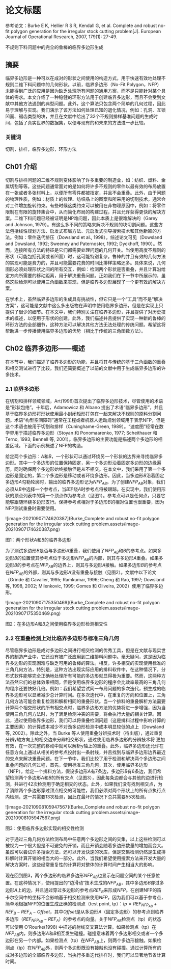 # 论文标题

参考论文：Burke E K, Hellier R S R, Kendall G, et al. Complete and robust no-fit polygon generation for the irregular stock cutting problem[J]. European Journal of Operational Research, 2007, 179(1): 27-49.

不规则下料问题中的完全的鲁棒的临界多边形生成

## 摘要

临界多边形是一种可以在成对的形状之间使用的构造方式，用于快速有效地处理不规则二维下料问题中的几何形状。以前，临界多边形（No-Fit Polygon，NFP）未能得到广泛的应用是因为缺乏处理所有问题的通用方案，而不是只能针对某个具体的需求。本文介绍了一种稳健的环形方法用于创建临界多边形，而且不会受到文献中其他方法遇到的典型问题。此外，这个算法只包含两个简单的几何过程，因此易于理解与实现。我们演示了该方法如何处理已知的退化情况，例如：孔洞、互锁凹面、锯齿类型的块，并且在文献中给出了32个不规则排样基准问题的生成时间，包括了真实世界的数据集，以便与现有的和未来的方法进一步比较。

### 关键词

切割，排样，临界多边形，环形方法

## Ch01 介绍

切割与排样问题的二维不规则变体影响了许多重要的制造业，如：纺织、塑料、金属切割等等。这些问题通常面对的是如何将许多不规则的零件以最有效的布局放置在一张或者多张材料上，以便所有零件都被指定，并且不会重叠。此外，由于问题的物理性质，例如：材质上的纹理、纺织品上的图案和所采用的切割技术，通常会对工件增加旋转约束。有些时候这类约束可以被用在非物理原因中，例如：将零件限制在有限的旋转集合中，从而简化布局的构建过程，并且允许获得更快的解决方案。二维下料问题已经被证明是NP难问题，因此本质上是很难解决的（Garey and Johnson, 1979）。有这么多不同的策略来解决不规则的块切割问题。这些方法包括线性规划方法、启发式布局方法、元启发式引导搜索技术和其他新颖的方法。例如：零件迭代挤压（Dowsland et al., 1998）。综述论文可见（Dowsland and Dowsland, 1992; Sweeney and Paternoster, 1992; Dyckhoff, 1990）。然而，连接所有方法的特征是它们都需要处理问题的几何开关。当使用高度不规则的形状（可能包括孔洞或者凹面）时，这可能特别复杂。鲁棒的并且有效的几何方法的实现可能是费力的，并且可能需要花费的时间比排样策略还多。具体来说，几何图形必须处理形状之间的所有交互，例如：检测两个形状是否重叠，并且计算沿给定方向所需要的移动距离，用于解决重叠问题。正如我们在下一节中所展示的，虽然这些检测可以使用三角函数来实现，但是临界多边形展现了一个更有效的解决方案。

在学术上，虽然临界多边形的生成具有挑战性，但它只是一个“工具”而不是“解决方案”，这可能是文献中这么多出版物在声明中使用临界多边形，但是在实现上只提供了很少的细节。在本文中，我们特别关注在临界多边形，并且提供了对历史技术的概述，以便用于形状的创建。此外，我们描述并且提供了实现一种新的鲁棒的环形方法的全部细节，这种方法可以解决其他方法无法处理的传统问题。希望这将帮助进一步传播使用临界多边形的优势（相比于传统的三角函数方法）。

## Ch02 临界多边形——概述

在本节中，我们描述了临界多边形的功能，并且将其与传统的基于三角函数的重叠和相交测试进行了比较。我们还简要概述了以前的文献中用于生成临界多边形的许多技术。

### 2.1 临界多边形

在切割和排样领域领域，Art(1996)首次提出了临界多边形技术，尽管使用的术语是“形状包络”。十年后，Adamowicz 和 Albano 提出了术语“临界多边形”，并且基于临界多边形将形状使用最小封闭矩形打包在一起来解决不规则的原料分割问题。术语“构型空间障碍”通常在工程或者机器人运动规划领域用于表示NFP，但是这个术语也被用于切割和排样（Cuninghame-Green, 1989）。“速度图”经常在数学界用于描述临界多边形（Stoyan 和 Ponomaarenko, 1977; Scheithauer 和 Terno, 1993; Bennell 等, 2001）。临界多边形的主要功能是描述两个多边形的相差区域。下面的示例概述了NFP的构造。

给定两个多边形：$A$和$B$，一个形状可以通过环绕另一个形状的边界来寻找临界多边形。其中一个多边形的位置保持固定，另一个多边形沿着固定多边形的边缘遍历，同时确保两个多边形始终接触但是从不相交。在本文中，我们采用了第一个多边形是固定的，第二个多边形是移动或者环绕多边形。因此，当多边形$B$沿着固定多边形$A$勾勒轮廓时，输出的临界多边形记为$NFP_{AB}$。为了创建$NFP_{AB}$对象，我们必须从$B$中选择一个参考点，当$B$环绕$A$时参考点将被跟踪。在实现中，我们使用形状的顶点列表中的第一个顶点作为参考点（见图1）。参考点可以是任何点，只要它能够跟随环绕多边形支行。保持参考点相对于多边形$B$的相对位置也很重要，因为NFP测试重叠时需要使用。

![image-20210907174620387](Burke_Complete and robust no-fit polygon generation for the irregular stock cutting problem.assets/image-20210907174620387.png)

图1：两个形状$A$和$B$的临界多边形

为了测试多边形$B$是否与多边形$A$重叠，我们使用了$NFP_{AB}$和$B$的参考点。如果多边形$B$的位置使其参考点位于多边形$NFP_{AB}$的内部，则其与多边形$A$重叠。如果多边形$B$的参考点在$NFP_{AB}$的边界上，则其与多边形$A$接触。如果多边形$B$的参考点在$NFP_{AB}$的外部，则其与多边形$A$没有重叠与接触（见图2）。文献中以下论文（Grinde 和 Cavalier, 1995; Ramkumar, 1996; Cheng 和 Rao, 1997; Dowsland 等, 1998, 2002; Milenkovic, 1999; Gomes 和 Oliveira, 2002）使用了临界多边形。

![image-20210907175350469](Burke_Complete and robust no-fit polygon generation for the irregular stock cutting problem.assets/image-20210907175350469.png)

图2：在多边形$A$和$B$之间使用临界多边形检测相交性

### 2.2 在重叠检测上对比临界多边形与标准三角几何

尽管临界多边形是成对多边形之间进行相交检测的优秀工具，但是在文献与现实世界的制造产业中，它还没有被广泛应用到二维排料问题中。毫无疑问，这是因为临界多边形的实现困难与缺乏可用的鲁棒的算法。相反，许多相交的实现使用标准的三角几何方法，特别是，这种方法出现实际应用的排料软件中，在这种情况下，分布式软件能够完全正确地处理所有可能的多边形就显得极为重要。然而，这两种方法虽然它们的总体效果相同，但是使用临界多边形的程序会比效率最高的三角几何的程序还要快好几倍。例如：我们希望尝试同一布局问题的多次迭代，预生成的临界多边形可以显著减少总计算时间。在多次迭代中，在重复的方向和位置上，三角几何方法可能会重复检测和解析相同的重叠形状。当一个排料的重叠解析方法需要计算两个相交形状的所有相交点时，临界多边形方法的优势将进一步增强，因为当使用三角几何方法时，为了满足检测冲突的需要，将会执行大量的相关计算。因此，通过使用临界多边形，我们可以将重叠检测问题（这是排料过程中影响计算的主要因素）的计算成本减少不对劲多边形检测中成本明显较低的点上（Dowsland 等, 2002）。除此之外，当 Burke 等人使用重叠分辨技术时（待出版），通过重复分辨y轴方向上的相交边来分辨相交形状，通过使用临界多边形的分辨技术将 更加有效，在一次完整的移动中就可以解析y轴上的重叠。此外，临界多边形还允许在任意方向上通过从相关的参考点投射出一条射线，并且找到与临界多边形边界最近的交点来解决重叠问题。在下一节中，我们比较了用于检测和解决两个多边形之间重叠问题的几何过程，首先，使用标准三角几何，其次，使用临界多边形（NFP）。给定一个排料方法，假设多边形$A$有$7$条边，多边形$B$有$6$条边，我们希望检测两个多边形$A$和$B$的所有交点（见图3），因此每条边都会与其他的边进行检测，共进行42次检测用于确定相交的状态。此外，如果我们没有找到相交点，为了消除两个多边形穿过顶点相交的可能性，我们必须对两个形状上的所有点执行点内检测，这一共需要13次检测，因此在最坏的情况下总共需要55次检测。

![image-20210908105947567](Burke_Complete and robust no-fit polygon generation for the irregular stock cutting problem.assets/image-20210908105947567.png)

图3：使用临界多边形实现的相交性检测

对于通过三角几何方法检测布局中任意两个多边形之间的交集，以上这些检测可以被视为一个很大但是不可避免的开销，而且开销会随着多边形数量的增加而变大。虽然可以尝试许多搜索方法，还可以开发快速的次库，但是交集检测仍然是生成排料解时计算开销的相当大的一部分。此外，当我们希望使用搜索方法来开发大量的解决方案时，这些经常重复性的计算将对整体的计算时间产生相当大的影响。

现在回到图3，两个多边形的临界多边形$NFP_{AB}$也显示在问题空间的某个任意位置。在这种情况下，使用提出的“边滑动”技术生成的$NFP_{AB}$，其中多边形$B$穿过多边形$A$上的边，并且通过穿过多边形的参考点$REF_B$来形成$NFP$。在创建NFP的笛卡尔空间中的坐标不会影响基于相交检测来使用$NFP$，因为我们可以基于参考点，简单地根据$NFP$的位置生成正确的检测点（test point, tp）：$tp=REF_{NFP_{AB}}+REF_B-REF_A- Offset$，其中$Offset$是从多边形$A$（固定多边形）的参考点到临界多边形（$REF_{NFP_{AB}}-REF_{A}$）的参考点的向量。关于$NFP_{AB}$检测点（tp）的状态可以使用 O'Rourke(1998) 中描述的射线交叉算法计算。如果检测点（tp）在$NFP_{AB}$内，则多边形$A$和$B$相互发生碰撞。碰撞意味着两个多边形相交或者一个多边形在另一个内部。如果检测点（tp）在$NFP_{AB}$上，则两个多边形接触。如果检测点（tp）在$NFP_{AB}$外，则两个多边形既没有接触也没有碰撞。通过计算所有的成对多边形的全部临界多边形，当执行多重迭代排样时，我们可以显著地节省计算时间。
